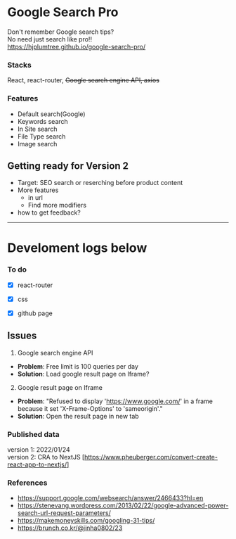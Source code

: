 
# Google Search Pro

Don't remember Google search tips?  
No need just search like pro!!   
<https://hjplumtree.github.io/google-search-pro/>   



### Stacks

React, react-router, ~~Google search engine API, axios~~  



### Features

- Default search(Google)
- Keywords search
- In Site search
- File Type search
- Image search

   


## Getting ready for Version 2

- Target: SEO search or reserching before product content
- More features
  - in url
  - Find more modifiers
- how to get feedback?


---



# Develoment logs below


### To do

- [X] react-router
- [X] css
- [X] github page



## Issues

1. Google search engine API

- **Problem**: Free limit is 100 queries per day
- **Solution**: Load google result page on Iframe?

2. Google result page on Iframe

- **Problem**: "Refused to display 'https://www.google.com/' in a frame because it set 'X-Frame-Options' to 'sameorigin'."
- **Solution**: Open the result page in new tab



### Published data
version 1: 2022/01/24   
version 2: CRA to NextJS
[https://www.pheuberger.com/convert-create-react-app-to-nextjs/]


### References

- https://support.google.com/websearch/answer/2466433?hl=en
- https://stenevang.wordpress.com/2013/02/22/google-advanced-power-search-url-request-parameters/
- https://makemoneyskills.com/googling-31-tips/
- https://brunch.co.kr/@jinha0802/23

